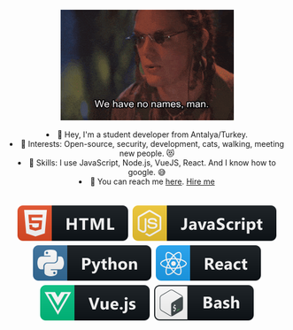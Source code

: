 

<p align="center">
  <img
    src="https://github.com/tansionline/tansionline/blob/main/assets/nameless.gif?raw=true"
  />
</p>

<div align="center">
  <li>🎉 Hey, I'm a student developer from Antalya/Turkey.</li>
  <li>
    🧐 Interests: Open-source, security, development, cats, walking, meeting new
    people. 😻
  </li>
  <li>
    📝 Skills: I use JavaScript, Node.js, VueJS, React. And I know how to
    google. 😅
  </li>
  <li>
    📙 You can reach me
    <a href="https://superpeer.com/tansi">here</a>. <a href="https://drive.google.com/file/d/1yerX3NpYm3JrkTPdiTxhtHktpzJ7UCfS/view">Hire me</a>
  </li>
</div>
<br />


<p align="center">
 <img src="https://raw.githubusercontent.com/8bithemant/8bithemant/master/svg/dev/languages/html.svg" alt="Twitter" style="vertical-align:top; margin:4px"><img src="https://raw.githubusercontent.com/8bithemant/8bithemant/master/svg/dev/languages/js.svg" alt="Twitter" style="vertical-align:top; margin:4px"><img src="https://raw.githubusercontent.com/8bithemant/8bithemant/master/svg/dev/languages/python.svg" alt="Twitter" style="vertical-align:top; margin:4px"><img src="https://raw.githubusercontent.com/8bithemant/8bithemant/master/svg/dev/frameworks/react.svg" alt="Twitter" style="vertical-align:top; margin:4px"><img src="https://raw.githubusercontent.com/8bithemant/8bithemant/master/svg/dev/frameworks/vue.svg" alt="Twitter" style="vertical-align:top; margin:4px"><img src="https://raw.githubusercontent.com/8bithemant/8bithemant/master/svg/dev/tools/bash.svg" alt="Twitter" style="vertical-align:top; margin:4px">

</p>
